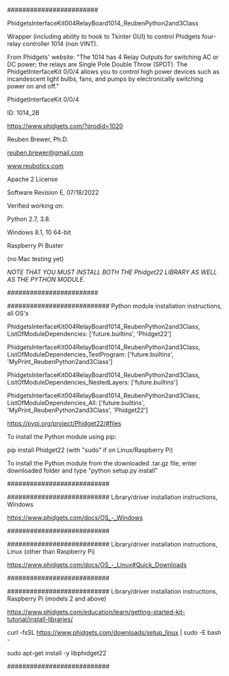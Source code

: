 ########################  

PhidgetsInterfaceKit004RelayBoard1014_ReubenPython2and3Class

Wrapper (including ability to hook to Tkinter GUI) to control Phidgets four-relay controller 1014 (non VINT).

From Phidgets' website:
"The 1014 has 4 Relay Outputs for switching AC or DC power; the relays are Single Pole Double Throw (SPDT). The PhidgetInterfaceKit 0/0/4 allows you to control high power devices such as incandescent light bulbs, fans, and pumps by electronically switching power on and off."

PhidgetInterfaceKit 0/0/4

ID: 1014_2B

https://www.phidgets.com/?prodid=1020

Reuben Brewer, Ph.D.

reuben.brewer@gmail.com

www.reubotics.com

Apache 2 License

Software Revision E, 07/18/2022

Verified working on: 

Python 2.7, 3.8.

Windows 8.1, 10 64-bit

Raspberry Pi Buster 

(no Mac testing yet)

*NOTE THAT YOU MUST INSTALL BOTH THE Phidget22 LIBRARY AS WELL AS THE PYTHON MODULE.*

########################  

########################### Python module installation instructions, all OS's

PhidgetsInterfaceKit004RelayBoard1014_ReubenPython2and3Class, ListOfModuleDependencies: ['future.builtins', 'Phidget22']

PhidgetsInterfaceKit004RelayBoard1014_ReubenPython2and3Class, ListOfModuleDependencies_TestProgram: ['future.builtins', 'MyPrint_ReubenPython2and3Class']

PhidgetsInterfaceKit004RelayBoard1014_ReubenPython2and3Class, ListOfModuleDependencies_NestedLayers: ['future.builtins']

PhidgetsInterfaceKit004RelayBoard1014_ReubenPython2and3Class, ListOfModuleDependencies_All: ['future.builtins', 'MyPrint_ReubenPython2and3Class', 'Phidget22']

https://pypi.org/project/Phidget22/#files

To install the Python module using pip:

pip install Phidget22       (with "sudo" if on Linux/Raspberry Pi)

To install the Python module from the downloaded .tar.gz file, enter downloaded folder and type "python setup.py install"

###########################

########################### Library/driver installation instructions, Windows

https://www.phidgets.com/docs/OS_-_Windows

###########################

########################### Library/driver installation instructions, Linux (other than Raspberry Pi)

https://www.phidgets.com/docs/OS_-_Linux#Quick_Downloads

###########################

########################### Library/driver installation instructions, Raspberry Pi (models 2 and above)

https://www.phidgets.com/education/learn/getting-started-kit-tutorial/install-libraries/

curl -fsSL https://www.phidgets.com/downloads/setup_linux | sudo -E bash -

sudo apt-get install -y libphidget22
 
###########################
